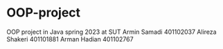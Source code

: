 # OOP-project
OOP project in Java spring 2023 at SUT
Armin Samadi 401102037
Alireza Shakeri 401101881
Arman Hadian 401102767
